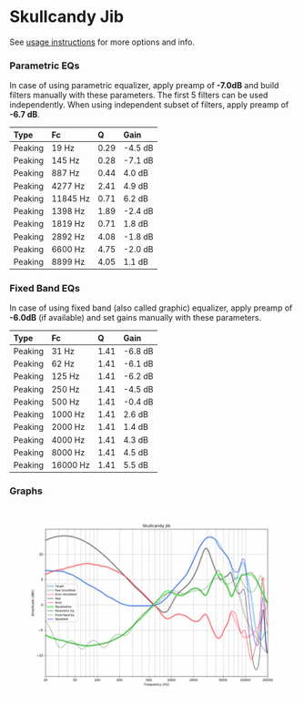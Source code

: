 # Skullcandy Jib
See [usage instructions](https://github.com/jaakkopasanen/AutoEq#usage) for more options and info.

### Parametric EQs
In case of using parametric equalizer, apply preamp of **-7.0dB** and build filters manually
with these parameters. The first 5 filters can be used independently.
When using independent subset of filters, apply preamp of **-6.7 dB**.

| Type    | Fc       |    Q | Gain    |
|:--------|:---------|:-----|:--------|
| Peaking | 19 Hz    | 0.29 | -4.5 dB |
| Peaking | 145 Hz   | 0.28 | -7.1 dB |
| Peaking | 887 Hz   | 0.44 | 4.0 dB  |
| Peaking | 4277 Hz  | 2.41 | 4.9 dB  |
| Peaking | 11845 Hz | 0.71 | 6.2 dB  |
| Peaking | 1398 Hz  | 1.89 | -2.4 dB |
| Peaking | 1819 Hz  | 0.71 | 1.8 dB  |
| Peaking | 2892 Hz  | 4.08 | -1.8 dB |
| Peaking | 6600 Hz  | 4.75 | -2.0 dB |
| Peaking | 8899 Hz  | 4.05 | 1.1 dB  |

### Fixed Band EQs
In case of using fixed band (also called graphic) equalizer, apply preamp of **-6.0dB**
(if available) and set gains manually with these parameters.

| Type    | Fc       |    Q | Gain    |
|:--------|:---------|:-----|:--------|
| Peaking | 31 Hz    | 1.41 | -6.8 dB |
| Peaking | 62 Hz    | 1.41 | -6.1 dB |
| Peaking | 125 Hz   | 1.41 | -6.2 dB |
| Peaking | 250 Hz   | 1.41 | -4.5 dB |
| Peaking | 500 Hz   | 1.41 | -0.4 dB |
| Peaking | 1000 Hz  | 1.41 | 2.6 dB  |
| Peaking | 2000 Hz  | 1.41 | 1.4 dB  |
| Peaking | 4000 Hz  | 1.41 | 4.3 dB  |
| Peaking | 8000 Hz  | 1.41 | 4.5 dB  |
| Peaking | 16000 Hz | 1.41 | 5.5 dB  |

### Graphs
![](./Skullcandy%20Jib.png)